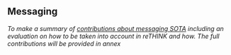 ## Messaging

*To make a summary of [contributions about messaging SOTA](../sota/messaging) including an evaluation on how to be taken into account in reTHINK and how. The full contributions will be provided in annex*
